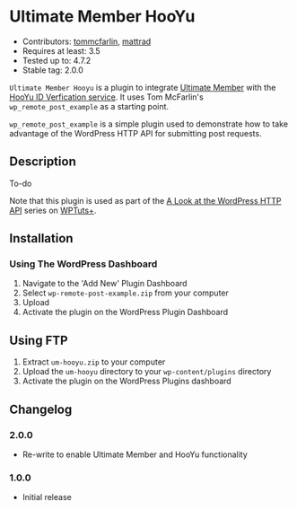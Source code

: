 # Ultimate Member HooYu
* Contributors: [tommcfarlin](http://profiles.wordpress.org/tommcfarlin), [mattrad](http://profiles.wordpress.org/mattrad)
* Requires at least: 3.5
* Tested up to: 4.7.2
* Stable tag: 2.0.0

`Ultimate Member Hooyu` is a plugin to integrate [Ultimate Member](https://wordpress.org/plugins/ultimate-member/) with the [HooYu ID Verfication service](https://www.hooyu.com/). It uses Tom McFarlin's `wp_remote_post_example` as a starting point.

`wp_remote_post_example` is a simple plugin used to demonstrate how to take advantage of the WordPress HTTP API for submitting post requests.

## Description

To-do

Note that this plugin is used as part of the [A Look at the WordPress HTTP API](http://wp.tutsplus.com/series/a-look-at-the-wordpress-http-api/) series on [WPTuts+](http://wp.tutsplus.com/).

## Installation

### Using The WordPress Dashboard

1. Navigate to the 'Add New' Plugin Dashboard
2. Select `wp-remote-post-example.zip` from your computer
3. Upload
4. Activate the plugin on the WordPress Plugin Dashboard

## Using FTP

1. Extract `um-hooyu.zip` to your computer
2. Upload the `um-hooyu` directory to your `wp-content/plugins` directory
3. Activate the plugin on the WordPress Plugins dashboard

## Changelog

### 2.0.0

* Re-write to enable Ultimate Member and HooYu functionality

### 1.0.0

* Initial release
